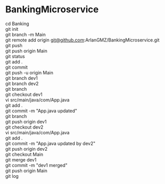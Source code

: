 # BankingMicroservice
cd Banking <br>
git init <br>
git branch -m Main<br>
git remote add origin git@github.com:ArlanGMZ/BankingMicroservice.git<br>
git push<br>
git push origin Main<br>
git status<br>
git add .<br>
git commit<br>
git push -u origin Main<br>
git branch dev1<br>
git branch dev2<br>
git branch<br>
git checkout dev1<br>
vi src/main/java/com/App.java<br>
git add .<br>
git commit -m "App.java updated"<br>
git branch<br>
git push origin dev1<br>
git checkout dev2<br>
vi src/main/java/com/App.java<br>
git add .<br>
git commit -m "App.java updated by dev2"<br>
git push origin dev2<br>
git checkout Main<br>
git merge dev1<br>
git commit -m "dev1 merged"<br>
git push origin Main<br>
git log<br>
